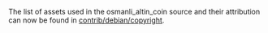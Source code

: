 The list of assets used in the osmanli_altin_coin source and their attribution can now be found in [contrib/debian/copyright](../contrib/debian/copyright).
